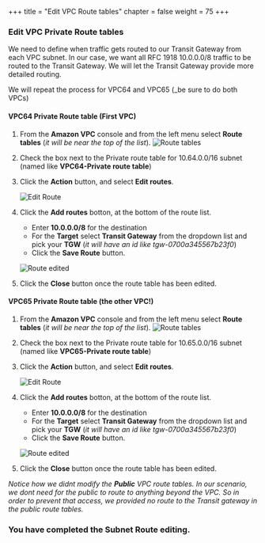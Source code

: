 +++
title = "Edit VPC Route tables"
chapter = false
weight = 75
+++

### Edit VPC Private Route tables

We need to define when traffic gets routed to our Transit Gateway from each VPC subnet. In our case, we want all RFC 1918 10.0.0.0/8 traffic to be routed to the Transit Gateway. We will let the Transit Gateway provide more detailed routing. 

We will repeat the process for VPC64 and VPC65 (_be sure to do both VPCs)


#### VPC64 Private Route table (First VPC)
1. From the **Amazon VPC** console and from the left menu select **Route tables** (_it will be near the top of the list_).
   ![Route tables](/images/tgw-vpc-rt-vpc64-list.png)

1. Check the box next to the Private route table for 10.64.0.0/16 subnet (named like **VPC64-Private route table**)

1. Click the **Action** button, and select **Edit routes**.

   ![Edit Route](/images/tgw-vpc-rt-vpc64-edit.png)

1. Click the **Add routes** botton, at the bottom of the route list. 
   - Enter **10.0.0.0/8** for the destination
   - For the **Target** select **Transit Gateway** from the dropdown list and pick your **TGW** (_it will have an id like tgw-0700a345567b23f0_)
   - Click the **Save Route** button.

    ![Route edited](/images/tgw-vpc-rt-edited.png)
1. Click the **Close** button once the route table has been edited.

#### VPC65 Private Route table (the other VPC!)
1. From the **Amazon VPC** console and from the left menu select **Route tables** (_it will be near the top of the list_).
   ![Route tables](/images/tgw-vpc-rt-vpc65-list.png)

1. Check the box next to the Private route table for 10.65.0.0/16 subnet (named like **VPC65-Private route table**)

1. Click the **Action** button, and select **Edit routes**.

   ![Edit Route](/images/tgw-vpc-rt-vpc65-edit.png)

1. Click the **Add routes** botton, at the bottom of the route list. 
   - Enter **10.0.0.0/8** for the destination
   - For the **Target** select **Transit Gateway** from the dropdown list and pick your **TGW** (_it will have an id like tgw-0700a345567b23f0_)
   - Click the **Save Route** button.

    ![Route edited](/images/tgw-vpc-rt-edited.png)
1. Click the **Close** button once the route table has been edited.

_Notice how we didnt modify the **Public** VPC route tables. In our scenario, we dont need for the public to route to anything beyond the VPC. So in order to prevent that access, we provided no route to the Transit gateway in the public route tables._

### You have completed the Subnet Route editing.